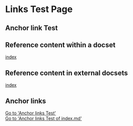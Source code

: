 # Links Test Page
## <a id="AnchorText"> </a>Anchor link Test

## Reference content within a docset
[index](index.md)

## Reference content in external docsets
[index](/e2e_docsbranch_dynamic/index?branch=master)

## Anchor links
[Go to 'Anchor links Test'](#AnchorText)   
[Go to 'Anchor links Test of index.md'](index.md#AnchorText)

